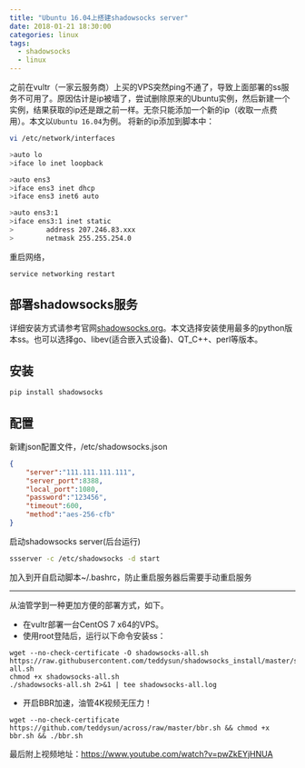 ```yaml
---
title: "Ubuntu 16.04上搭建shadowsocks server"
date: 2018-01-21 18:30:00
categories: linux
tags:
  - shadowsocks
  - linux
---
```

之前在vultr（一家云服务商）上买的VPS突然ping不通了，导致上面部署的ss服务不可用了。原因估计是ip被墙了，尝试删除原来的Ubuntu实例，然后新建一个实例，结果获取的ip还是跟之前一样。无奈只能添加一个新的ip（收取一点费用）。本文以`Ubuntu 16.04`为例。
将新的ip添加到脚本中：
<!-- more -->
```sh
vi /etc/network/interfaces

>auto lo
>iface lo inet loopback

>auto ens3
>iface ens3 inet dhcp
>iface ens3 inet6 auto

>auto ens3:1
>iface ens3:1 inet static
>        address 207.246.83.xxx
>        netmask 255.255.254.0
```
重启网络，
```sh
service networking restart
```

## 部署shadowsocks服务
详细安装方式请参考官网[shadowsocks.org][1]。本文选择安装使用最多的python版本ss。也可以选择go、libev(适合嵌入式设备)、QT_C++、perl等版本。
## 安装
```sh
pip install shadowsocks
```
## 配置
新建json配置文件，/etc/shadowsocks.json
```json
{
    "server":"111.111.111.111",
    "server_port":8388,
    "local_port":1080,
    "password":"123456",
    "timeout":600,
    "method":"aes-256-cfb"
}
```
启动shadowsocks server(后台运行)
```sh
ssserver -c /etc/shadowsocks -d start
```
加入到开自启动脚本~/.bashrc，防止重启服务器后需要手动重启服务

***
从油管学到一种更加方便的部署方式，如下。
* 在vultr部署一台CentOS 7 x64的VPS。
* 使用root登陆后，运行以下命令安装ss：
```
wget --no-check-certificate -O shadowsocks-all.sh https://raw.githubusercontent.com/teddysun/shadowsocks_install/master/shadowsocks-all.sh
chmod +x shadowsocks-all.sh
./shadowsocks-all.sh 2>&1 | tee shadowsocks-all.log
```
* 开启BBR加速，油管4K视频无压力！
```
wget --no-check-certificate https://github.com/teddysun/across/raw/master/bbr.sh && chmod +x bbr.sh && ./bbr.sh
```
最后附上视频地址：https://www.youtube.com/watch?v=pwZkEYjHNUA

[1]: http://www.shadowsocks.org "shadowsocks"
